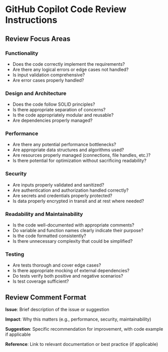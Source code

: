# GitHub Copilot Code Review Instructions

## Review Focus Areas

### Functionality
- Does the code correctly implement the requirements?
- Are there any logical errors or edge cases not handled?
- Is input validation comprehensive?
- Are error cases properly handled?

### Design and Architecture
- Does the code follow SOLID principles?
- Is there appropriate separation of concerns?
- Is the code appropriately modular and reusable?
- Are dependencies properly managed?

### Performance
- Are there any potential performance bottlenecks?
- Are appropriate data structures and algorithms used?
- Are resources properly managed (connections, file handles, etc.)?
- Is there potential for optimization without sacrificing readability?

### Security
- Are inputs properly validated and sanitized?
- Are authentication and authorization handled correctly?
- Are secrets and credentials properly protected?
- Is data properly encrypted in transit and at rest where needed?

### Readability and Maintainability
- Is the code well-documented with appropriate comments?
- Do variable and function names clearly indicate their purpose?
- Is the code formatted consistently?
- Is there unnecessary complexity that could be simplified?

### Testing
- Are tests thorough and cover edge cases?
- Is there appropriate mocking of external dependencies?
- Do tests verify both positive and negative scenarios?
- Is test coverage sufficient?

## Review Comment Format

**Issue**: Brief description of the issue or suggestion

**Impact**: Why this matters (e.g., performance, security, maintainability)

**Suggestion**: Specific recommendation for improvement, with code example if applicable

**Reference**: Link to relevant documentation or best practice (if applicable)